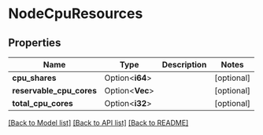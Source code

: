 # NodeCpuResources

## Properties

| Name                     | Type                 | Description | Notes      |
| ------------------------ | -------------------- | ----------- | ---------- |
| **cpu_shares**           | Option<**i64**>      |             | [optional] |
| **reservable_cpu_cores** | Option<**Vec<i32>**> |             | [optional] |
| **total_cpu_cores**      | Option<**i32**>      |             | [optional] |

[[Back to Model list]](../README.md#documentation-for-models)
[[Back to API list]](../README.md#documentation-for-api-endpoints)
[[Back to README]](../README.md)
